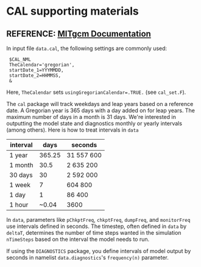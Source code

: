 # CAL supporting materials

**REFERENCE**: [MITgcm Documentation](https://mitgcm.readthedocs.io/en/latest/phys_pkgs/cal.html)
--------------------------

In input file `data.cal`, the following settings are commonly used:
```
 $CAL_NML
 TheCalendar='gregorian',
 startDate_1=YYYMMDD,
 startDate_2=HHMMSS,
 &
```
Here, `TheCalendar` sets `usingGregorianCalendar=.TRUE.` (see `cal_set.F`). 

The `cal` package will track weekdays and leap years based on a reference date. A Gregorian year is 365 days with a day added on for leap years. The maximum number of days in a month is 31 days.
We're interested in outputting the model state and diagnostics monthly or yearly intervals (among others). Here is how to treat intervals in `data`


| interval | days | seconds |
| --- | --- | ----------- |
| 1 year | 365.25 | 31 557 600 |
| 1 month | 30.5 | 2 635 200 |
| 30 days | 30 | 2 592 000 |
| 1 week | 7 | 604 800 | 
| 1 day | 1 | 86 400 |
| 1 hour | ~0.04 | 3600 |  

In `data`, parameters like `pChkptFreq`, `chkptFreq`, `dumpFreq`, and `monitorFreq` use intervals defined in seconds. The timestep, often defined in `data` by `deltaT`, determines the number of time steps wanted in the simulation `nTimeSteps` based on the interval the model needs to run.

If using the `DIAGNOSTICS` package, you define intervals of model output by seconds in namelist `data.diagnostics`'s `frequency(n)` parameter.
